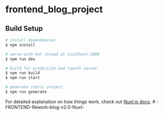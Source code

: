 # frontend_blog_project

## Build Setup

```bash
# install dependencies
$ npm install

# serve with hot reload at localhost:3000
$ npm run dev

# build for production and launch server
$ npm run build
$ npm run start

# generate static project
$ npm run generate
```

For detailed explanation on how things work, check out [Nuxt.js docs](https://nuxtjs.org).
#   - F R O N T E N D - R e w o r k - b l o g - v 2 . 0 - N u x t - 
 
 